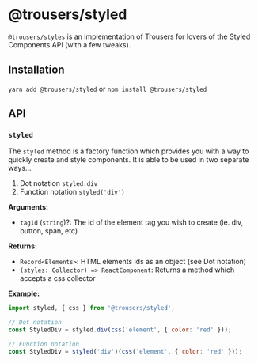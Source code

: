 # @trousers/styled

`@trousers/styles` is an implementation of Trousers for lovers of the Styled Components API (with a few tweaks).

## Installation

`yarn add @trousers/styled` or `npm install @trousers/styled`

## API

### `styled`

The `styled` method is a factory function which provides you with a way to quickly create and style components.
It is able to be used in two separate ways...

1. Dot notation `styled.div`
2. Function notation `styled('div')`

**Arguments:**

-   `tagId` (`string`)?: The id of the element tag you wish to create (ie. div, button, span, etc)

**Returns:**

-   `Record<Elements>`: HTML elements ids as an object (see Dot notation)
-   `(styles: Collector) => ReactComponent`: Returns a method which accepts a css collector

**Example:**

```js
import styled, { css } from '@trousers/styled';

// Dot notation
const StyledDiv = styled.div(css('element', { color: 'red' }));

// Function notation
const StyledDiv = styled('div')(css('element', { color: 'red' }));
```
